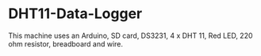 # DHT11-Data-Logger
This machine uses an Arduino, SD card, DS3231, 4 x DHT 11, Red LED, 220 ohm resistor, breadboard and wire. 
